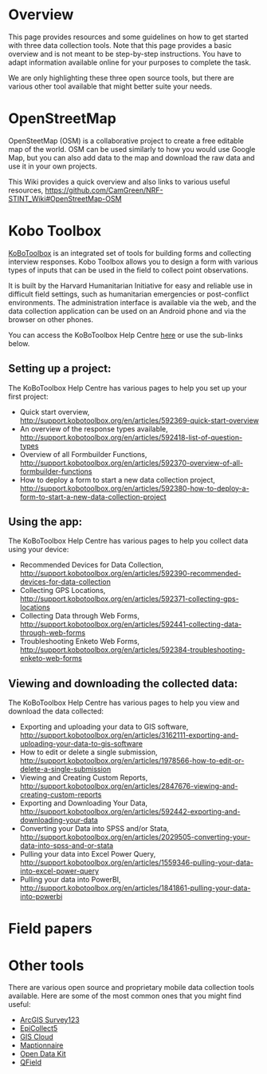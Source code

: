 # Overview
This page provides resources and some guidelines on how to get started with three data collection tools. Note that this page provides a basic overview and is not meant to be step-by-step instructions. You have to adapt information available online for your purposes to complete the task.

We are only highlighting these three open source tools, but there are various other tool available that might better suite your needs. 

# OpenStreetMap

OpenSteetMap (OSM) is a collaborative project to create a free editable map of the world. OSM can be used similarly to how you would use Google Map, but you can also add data to the map and download the raw data and use it in your own projects. 

This Wiki provides a quick overview and also links to various useful resources, https://github.com/CamGreen/NRF-STINT_Wiki#OpenStreetMap-OSM

# Kobo Toolbox
[KoBoToolbox](https://www.kobotoolbox.org) is an integrated set of tools for building forms and collecting interview responses. Kobo Toolbox allows you to design a form with various types of inputs that can be used in the field to collect point observations. 

It is built by the Harvard Humanitarian Initiative for easy and reliable use in difficult field settings, such as humanitarian emergencies or post-conflict environments. The administration interface is available via the web, and the data collection application can be used on an Android phone and via the browser on other phones.

You can access the KoBoToolbox Help Centre [here](http://support.kobotoolbox.org/en/) or use the sub-links below.

## Setting up a project:

The KoBoToolbox Help Centre has various pages to help you set up your first project:
* Quick start overview, http://support.kobotoolbox.org/en/articles/592369-quick-start-overview
* An overview of the response types available, http://support.kobotoolbox.org/en/articles/592418-list-of-question-types
* Overview of all Formbuilder Functions, http://support.kobotoolbox.org/en/articles/592370-overview-of-all-formbuilder-functions
* How to deploy a form to start a new data collection project, http://support.kobotoolbox.org/en/articles/592380-how-to-deploy-a-form-to-start-a-new-data-collection-project

## Using the app:

The KoBoToolbox Help Centre has various pages to help you collect data using your device:
* Recommended Devices for Data Collection, http://support.kobotoolbox.org/en/articles/592390-recommended-devices-for-data-collection
* Collecting GPS Locations, http://support.kobotoolbox.org/en/articles/592371-collecting-gps-locations
* Collecting Data through Web Forms, http://support.kobotoolbox.org/en/articles/592441-collecting-data-through-web-forms
* Troubleshooting Enketo Web Forms, http://support.kobotoolbox.org/en/articles/592384-troubleshooting-enketo-web-forms

## Viewing and downloading the collected data:

The KoBoToolbox Help Centre has various pages to help you view and download the data collected:
* Exporting and uploading your data to GIS software, http://support.kobotoolbox.org/en/articles/3162111-exporting-and-uploading-your-data-to-gis-software
* How to edit or delete a single submission, http://support.kobotoolbox.org/en/articles/1978566-how-to-edit-or-delete-a-single-submission
* Viewing and Creating Custom Reports, http://support.kobotoolbox.org/en/articles/2847676-viewing-and-creating-custom-reports
* Exporting and Downloading Your Data, http://support.kobotoolbox.org/en/articles/592442-exporting-and-downloading-your-data
* Converting your Data into SPSS and/or Stata, http://support.kobotoolbox.org/en/articles/2029505-converting-your-data-into-spss-and-or-stata
* Pulling your data into Excel Power Query, http://support.kobotoolbox.org/en/articles/1559346-pulling-your-data-into-excel-power-query
* Pulling your data into PowerBI, http://support.kobotoolbox.org/en/articles/1841861-pulling-your-data-into-powerbi


# Field papers

# Other tools
There are various open source and proprietary mobile data collection tools available. Here are some of the most common ones that you might find useful:

* [ArcGIS Survey123](https://survey123.arcgis.com) 
* [EpiCollect5](https://five.epicollect.net)
* [GIS Cloud](https://www.giscloud.com)
* [Maptionnaire](https://maptionnaire.com)
* [Open Data Kit](https://opendatakit.org)
* [QField](https://qfield.org)
